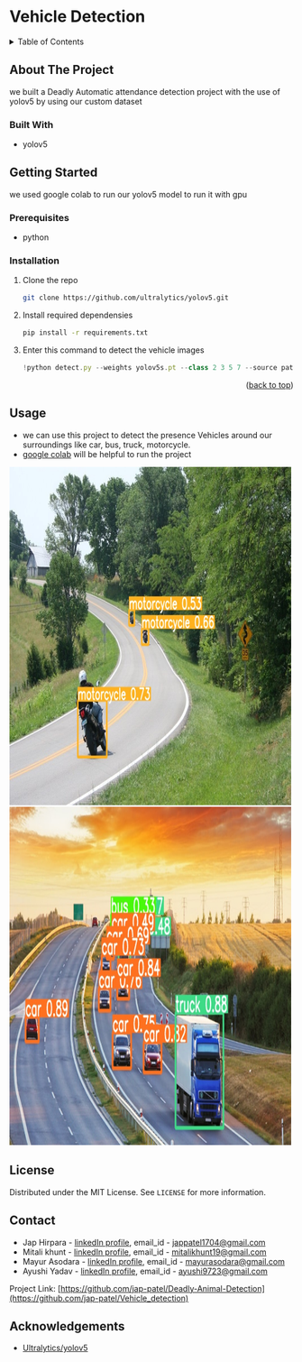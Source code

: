 # Vehicle Detection

<!-- TABLE OF CONTENTS -->
<details>
  <summary>Table of Contents</summary>
  <ol>
    <li>
      <a href="#about-the-project">About The Project</a>
      <ul>
        <li><a href="#built-with">Built With</a></li>
      </ul>
    </li>
    <li>
      <a href="#getting-started">Getting Started</a>
      <ul>
        <li><a href="#prerequisites">Prerequisites</a></li>
        <li><a href="#installation">Installation</a></li>
      </ul>
    </li>
    <li><a href="#usage">Usage</a></li>
    <li><a href="#license">License</a></li>
    <li><a href="#contact">Contact</a></li>
    <li><a href="#acknowledgments">Acknowledgments</a></li>
  </ol>
</details>


<!-- ABOUT THE PROJECT -->
## About The Project

we built a Deadly Automatic attendance detection project with the use of yolov5 by using our custom dataset

### Built With

* yolov5



<!-- GETTING STARTED -->
## Getting Started

we used google colab to run our yolov5 model to run it with gpu

### Prerequisites

* python

### Installation

1. Clone the repo
   ```sh
   git clone https://github.com/ultralytics/yolov5.git
   ```
2. Install required dependensies
   ```sh
   pip install -r requirements.txt
   ```
3. Enter this command to detect the vehicle images
   ```js
   !python detect.py --weights yolov5s.pt --class 2 3 5 7 --source path/to/folder/orImage
   ```

<p align="right">(<a href="#top">back to top</a>)</p>



<!-- USAGE EXAMPLES -->
## Usage

* we can use this project to detect the presence Vehicles around our surroundings like car, bus, truck, motorcycle.
* [google colab](https://colab.research.google.com/drive/1MpbvGzGSQzhuvHm9DkbcvBbCH024u52P?usp=sharing) will be helpful to run the project 


<img src="runs/detect/exp4/bike3.jpg" alt="bike detection image" width="500" height="600"/><img src="runs/detect/exp4/truck1.jpg" alt="car and truck detection image" width="500" height="600"/>

<!-- LICENSE -->
## License

Distributed under the MIT License. See `LICENSE` for more information.


<!-- CONTACT -->
## Contact

* Jap Hirpara - [linkedIn profile](https://www.linkedin.com/in/jap-hirpara-0b42aa1a1/), email_id - jappatel1704@gmail.com
* Mitali khunt - [linkedIn profile](https://www.linkedin.com/in/mitali-khunt-72a6551b1/), email_id - mitalikhunt19@gmail.com
* Mayur Asodara - [linkedIn profile](https://www.linkedin.com/in/mayur-asodara-366067206), email_id - mayurasodara@gmail.com
* Ayushi Yadav - [linkedIn profile](https://www.linkedin.com/in/ayushi-yadav-028bb21b6), email_id - ayushi9723@gmail.com

Project Link: [https://github.com/jap-patel/Deadly-Animal-Detection](https://github.com/jap-patel/Vehicle_detection)



<!-- ACKNOWLEDGEMENTS -->
## Acknowledgements
* [Ultralytics/yolov5](https://github.com/ultralytics/yolov5)

